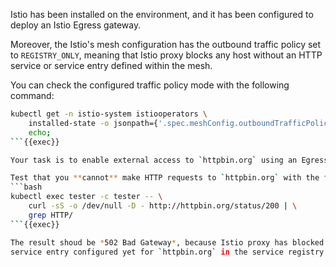 Istio has been installed on the environment, and it has been configured to deploy
an Istio Egress gateway. 


Moreover, the Istio's mesh configuration has the outbound 
traffic policy set to `REGISTRY_ONLY`, meaning that Istio proxy blocks any host without 
an HTTP service or service entry defined within the mesh.


You can check the configured traffic policy mode with the following command:
```bash
kubectl get -n istio-system istiooperators \
    installed-state -o jsonpath={'.spec.meshConfig.outboundTrafficPolicy.mode'}; \
    echo;
```{{exec}}

Your task is to enable external access to `httpbin.org` using an Egress gateway over HTTP protocol. 

Test that you **cannot** make HTTP requests to `httpbin.org` with the following:
```bash
kubectl exec tester -c tester -- \
    curl -sS -o /dev/null -D - http://httpbin.org/status/200 | \
    grep HTTP/
```{{exec}}

The result shoud be *502 Bad Gateway*, because Istio proxy has blocked it as there is no 
service entry configured yet for `httpbin.org` in the service registry.